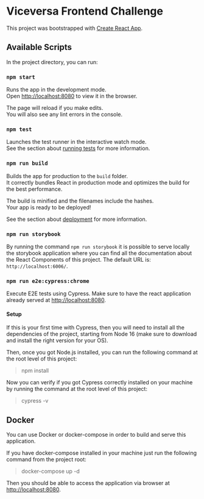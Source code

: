 # Viceversa Frontend Challenge

This project was bootstrapped with [Create React App](https://github.com/facebook/create-react-app).

## Available Scripts

In the project directory, you can run:

### `npm start`

Runs the app in the development mode.\
Open [http://localhost:8080](http://localhost:8080) to view it in the browser.

The page will reload if you make edits.\
You will also see any lint errors in the console.

### `npm test`

Launches the test runner in the interactive watch mode.\
See the section about [running tests](https://facebook.github.io/create-react-app/docs/running-tests) for more information.

### `npm run build`

Builds the app for production to the `build` folder.\
It correctly bundles React in production mode and optimizes the build for the best performance.

The build is minified and the filenames include the hashes.\
Your app is ready to be deployed!

See the section about [deployment](https://facebook.github.io/create-react-app/docs/deployment) for more information.

### `npm run storybook`

By running the command `npm run storybook` it is possible to serve locally the storybook application where you can find all the documentation about the React Components of this project. The default URL is: `http://localhost:6006/`.

### `npm run e2e:cypress:chrome`

Execute E2E tests using Cypress. Make sure to have the react application already served at [http://localhost:8080](http://localhost:8080).

#### Setup

If this is your first time with Cypress, then you will need to install all the dependencies of the project, starting from Node 16 (make sure to download and install the right version for your OS).

Then, once you got Node.js installed, you can run the following command at the root level of this project:

> npm install

Now you can verify if you got Cypress correctly installed on your machine by running the command at the root level of this project:

> cypress -v

## Docker

You can use Docker or docker-compose in order to build and serve this application.

If you have docker-compose installed in your machine just run the following command from the project root:

> docker-compose up -d

Then you should be able to access the application via browser at [http://localhost:8080](http://localhost:8080).
